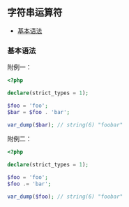 ## 字符串运算符

* [基本语法](#基本语法)

### 基本语法

附例一：

```php
<?php

declare(strict_types = 1);

$foo = 'foo';
$bar = $foo . 'bar';

var_dump($bar); // string(6) "foobar"

```

附例二：

```php
<?php

declare(strict_types = 1);

$foo = 'foo';
$foo .= 'bar';

var_dump($foo); // string(6) "foobar"

```


